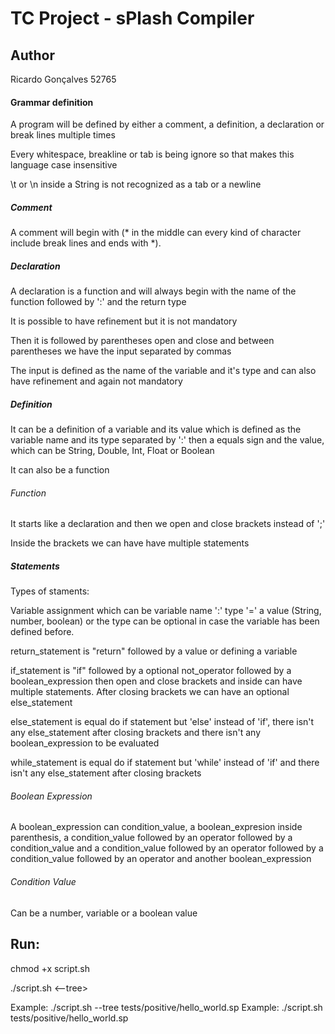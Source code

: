 # TC Project - sPlash Compiler

## Author
Ricardo Gonçalves 52765

#### Grammar definition
A program will be defined by either a comment, a definition, a declaration or break lines multiple times

Every whitespace, breakline or tab is being ignore so that makes this language case insensitive

\t or \n inside a String is not recognized as a tab or a newline

##### Comment
A comment will begin with (* in the middle can every kind of character include break lines and ends with *). 

##### Declaration
A declaration is a function and will always begin with the name of the function followed by ':' and the return type

It is possible to have refinement but it is not mandatory

Then it is followed by parentheses open and close and between parentheses we have the input separated by commas

The input is defined as the name of the variable and it's type and can also have refinement and again not mandatory

##### Definition
It can be a definition of a variable and its value which is defined as the variable name and its type separated by ':' then a equals sign and the value, which can be String, Double, Int, Float or Boolean

It can also be a function

###### Function
It starts like a declaration and then we open and close brackets instead of ';'

Inside the brackets we can have have multiple statements

##### Statements
Types of staments: 

Variable assignment which can be variable name ':' type '=' a value (String, number, boolean) or the type can be optional in case the variable has been defined before.

return_statement is "return" followed by a value or defining a variable

if_statement is "if" followed by a optional not_operator followed by a boolean_expression then open and close brackets and inside can have multiple statements. After closing brackets we can have an optional else_statement

else_statement is equal do if statement but 'else' instead of 'if', there isn't any else_statement after closing brackets and there isn't any boolean_expression to be evaluated

while_statement is equal do if statement but 'while' instead of 'if' and there isn't any else_statement after closing brackets

###### Boolean Expression

A boolean_expression can condition_value, a boolean_expresion inside parenthesis, a condition_value followed by an operator followed by a condition_value and a condition_value followed by an operator followed by a condition_value followed by an operator and another boolean_expression

###### Condition Value

Can be a number, variable or a boolean value

## Run:

chmod +x script.sh

./script.sh <--tree> <filename>

Example: ./script.sh --tree tests/positive/hello_world.sp
Example: ./script.sh tests/positive/hello_world.sp
